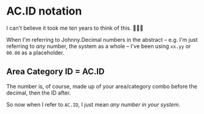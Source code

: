 # AC.ID notation

I can't believe it took me ten years to think of this. 🤦🏼‍♂️

When I'm referring to Johnny.Decimal numbers in the abstract – e.g. I'm just referring to _any_ number, the system as a whole – I've been using `xx.yy` or `00.00` as a placeholder.

## Area Category ID = AC.ID

The number is, of course, made up of your area/category combo before the decimal, then the ID after.

So now when I refer to `AC.ID`, I just mean _any number in your system_.
